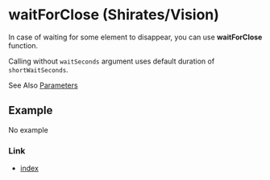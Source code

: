# waitForClose (Shirates/Vision)

In case of waiting for some element to disappear, you can use **waitForClose** function.

Calling without `waitSeconds` argument uses default duration of `shortWaitSeconds`.

See Also [Parameters](../parameter/parameters.md)

## Example

No example

### Link

- [index](../../../index.md)
